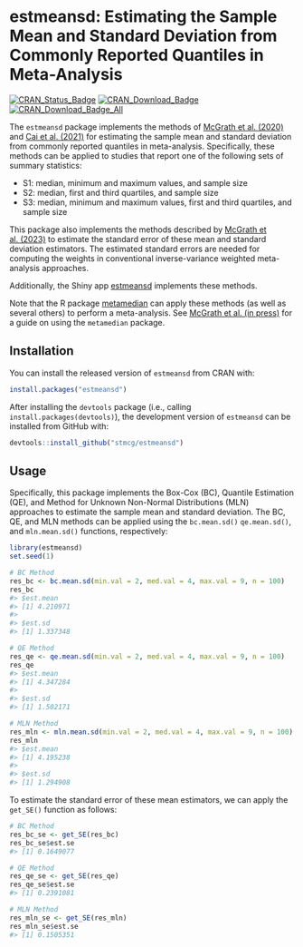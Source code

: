 
<!-- README.md is generated from README.Rmd. Please edit that file -->

# estmeansd: Estimating the Sample Mean and Standard Deviation from Commonly Reported Quantiles in Meta-Analysis

[![CRAN_Status_Badge](https://badges.cranchecks.info/worst/estmeansd.svg)](https://cran.r-project.org/package=estmeansd)
[![CRAN_Download_Badge](https://cranlogs.r-pkg.org/badges/estmeansd)](https://www.r-pkg.org/pkg/estmeansd)
[![CRAN_Download_Badge_All](https://cranlogs.r-pkg.org/badges/grand-total/estmeansd)](https://www.r-pkg.org/pkg/estmeansd)

The `estmeansd` package implements the methods of [McGrath et
al. (2020)](https://doi.org/10.1177/0962280219889080) and [Cai et
al. (2021)](https://doi.org/10.1177/09622802211047348) for estimating
the sample mean and standard deviation from commonly reported quantiles
in meta-analysis. Specifically, these methods can be applied to studies
that report one of the following sets of summary statistics:

- S1: median, minimum and maximum values, and sample size
- S2: median, first and third quartiles, and sample size
- S3: median, minimum and maximum values, first and third quartiles, and
  sample size

This package also implements the methods described by [McGrath et
al. (2023)](https://doi.org/10.1177/09622802221139233) to estimate the
standard error of these mean and standard deviation estimators. The
estimated standard errors are needed for computing the weights in
conventional inverse-variance weighted meta-analysis approaches.

Additionally, the Shiny app
[estmeansd](https://smcgrath.shinyapps.io/estmeansd/) implements these
methods.

Note that the R package
[metamedian](https://CRAN.R-project.org/package=metamedian) can apply
these methods (as well as several others) to perform a meta-analysis.
See [McGrath et al. (in press)](https://doi.org/10.1002/jrsm.1686) for a
guide on using the `metamedian` package.

## Installation

You can install the released version of `estmeansd` from CRAN with:

``` r
install.packages("estmeansd")
```

After installing the `devtools` package (i.e., calling
`install.packages(devtools)`), the development version of `estmeansd`
can be installed from GitHub with:

``` r
devtools::install_github("stmcg/estmeansd")
```

## Usage

Specifically, this package implements the Box-Cox (BC), Quantile
Estimation (QE), and Method for Unknown Non-Normal Distributions (MLN)
approaches to estimate the sample mean and standard deviation. The BC,
QE, and MLN methods can be applied using the `bc.mean.sd()`
`qe.mean.sd()`, and `mln.mean.sd()` functions, respectively:

``` r
library(estmeansd)
set.seed(1)

# BC Method
res_bc <- bc.mean.sd(min.val = 2, med.val = 4, max.val = 9, n = 100)
res_bc 
#> $est.mean
#> [1] 4.210971
#> 
#> $est.sd
#> [1] 1.337348

# QE Method
res_qe <- qe.mean.sd(min.val = 2, med.val = 4, max.val = 9, n = 100)
res_qe
#> $est.mean
#> [1] 4.347284
#> 
#> $est.sd
#> [1] 1.502171

# MLN Method
res_mln <- mln.mean.sd(min.val = 2, med.val = 4, max.val = 9, n = 100) 
res_mln
#> $est.mean
#> [1] 4.195238
#> 
#> $est.sd
#> [1] 1.294908
```

To estimate the standard error of these mean estimators, we can apply
the `get_SE()` function as follows:

``` r
# BC Method
res_bc_se <- get_SE(res_bc)
res_bc_se$est.se
#> [1] 0.1649077

# QE Method
res_qe_se <- get_SE(res_qe)
res_qe_se$est.se
#> [1] 0.2391081

# MLN Method
res_mln_se <- get_SE(res_mln)
res_mln_se$est.se
#> [1] 0.1505351
```
